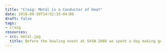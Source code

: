 ```yaml
---
title: "Craig: Metal is a Conductor of Heat"
date: 2018-09-30T14:52:33-04:00
draft: false
tags:
- craig
resources:
- src: metal.jpg
  title: Before the bowling event at SXSW 2008 we spent a day making gold, silver, and bronze "medals" out of floppy disks and were using little chain links as hangers, and solder to close the links because there was still a little gap and the ribbon could slip through. In hindsight we should have used epoxy or something, but whatever. So we had been resting the soldering iron on a wrench to keep it off the table and at some point I picked up the wrench and it was crazy-hot because a soldering iron had been resting on it for an hour. I quickly dropped it and said "oh right, metal is a conductor of heat" and that got a big laugh. That became something of a catch phrase, and it was not the only time that day we forgot that hot things are hot.
---
```

